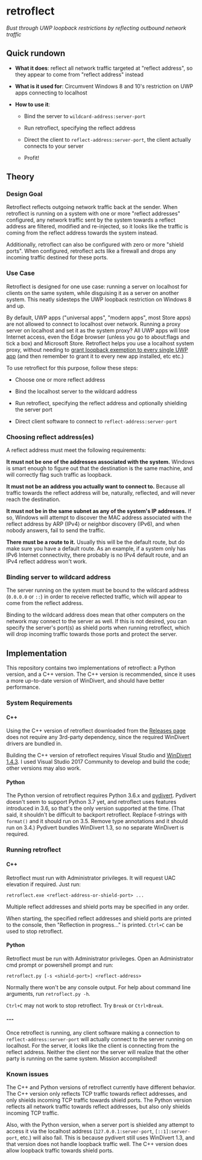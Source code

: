# retroflect
*Bust through UWP loopback restrictions by reflecting outbound
network traffic*


## Quick rundown

* **What it does**: reflect all network traffic targeted at "reflect
  address", so they appear to come from "reflect address" instead

* **What is it used for**: Circumvent Windows 8 and 10's restriction
  on UWP apps connecting to localhost

* **How to use it**:

  - Bind the server to `wildcard-address:server-port`

  - Run retroflect, specifying the reflect address

  - Direct the client to `reflect-address:server-port`, the client
    actually connects to your server

  - Profit!


## Theory

### Design Goal

Retroflect reflects outgoing network traffic back at the sender.
When retroflect is running on a system with one or more
"reflect addresses" configured, any network traffic sent by the
system towards a reflect address are filtered, modified and
re-injected, so it looks like the traffic is coming from the reflect
address towards the system instead.

Additionally, retroflect can also be configured with zero or more
"shield ports". When configured, retroflect acts like a firewall and
drops any incoming traffic destined for these ports.


### Use Case

Retroflect is designed for one use case: running a server on localhost
for clients on the same system, while disguising it as a server on
another system. This neatly sidesteps the UWP loopback restriction on
Windows 8 and up.

By default, UWP apps ("universal apps", "modern apps", most
Store apps) are not allowed to connect to localhost over network.
Running a proxy server on localhost and set it as the system proxy?
All UWP apps will lose Internet access, even the Edge browser (unless
you go to about:flags and tick a box) and Microsoft Store. Retroflect
helps you use a localhost system proxy, without needing to [grant
loopback exemption to every single UWP app](https://msdn.microsoft.com/en-us/library/windows/apps/hh780593.aspx)
(and then remember to grant it to every new app installed, etc etc.)

To use retroflect for this purpose, follow these steps:

* Choose one or more reflect address

* Bind the localhost server to the wildcard address

* Run retroflect, specifying the reflect address and optionally
  shielding the server port

* Direct client software to connect to `reflect-address:server-port`


### Choosing reflect address(es)

A reflect address must meet the following requirements:

**It must not be one of the addresses associated with the system.**
Windows is smart enough to figure out that the destination is the
same machine, and will correctly flag such traffic as loopback.

**It must not be an address you actually want to connect to.**
Because all traffic towards the reflect address will be, naturally,
reflected, and will never reach the destination.

**It must not be in the same subnet as any of the system's IP
addresses.** If so, Windows will attempt to discover the
MAC address associated with the reflect address by ARP (IPv4) or
neighbor discovery (IPv6), and when nobody answers, fail to send the
traffic.

**There must be a route to it.**
Usually this will be the default route, but do make sure you have a
default route. As an example, if a system only has IPv6 Internet
connectivity, there probably is no IPv4 default route, and an IPv4
reflect address won't work.


### Binding server to wildcard address

The server running on the system must be bound to the wildcard
address (`0.0.0.0` or `::`) in order to receive reflected traffic,
which will appear to come from the reflect address.

Binding to the wildcard address does mean that other computers on the
network may connect to the server as well. If this is not desired,
you can specify the server's port(s) as shield ports when running
retroflect, which will drop incoming traffic towards those ports and
protect the server.


## Implementation

This repository contains two implementations of retroflect: a Python
version, and a C++ version. The C++ version is recommended, since it
uses a more up-to-date version of WinDivert, and should have better
performance.


### System Requirements

#### C++

Using the C++ version of retroflect downloaded from the
[Releases page](https://github.com/twisteroidambassador/retroflect/releases)
does not require any 3rd-party dependency, since the required WinDivert
drivers are bundled in.

Building the C++ version of retroflect requires Visual Studio and
[WinDivert 1.4.3](https://reqrypt.org/windivert.html). I used Visual
Studio 2017 Community to develop and build the code; other versions
may also work.


#### Python

The Python version of retroflect requires Python 3.6.x and
[pydivert](https://pypi.org/project/pydivert/).
Pydivert doesn't seem to support Python 3.7 yet, and retroflect uses
features introduced in 3.6, so that's the only version supported at the
time.
(That said, it shouldn't be difficult to backport retroflect.
Replace f-strings with `format()` and it should run on 3.5. Remove
type annotations and it should run on 3.4.)
Pydivert bundles WinDivert 1.3, so no separate WinDivert is
required.


### Running retroflect

#### C++

Retroflect must run with Administrator privileges. It will request
UAC elevation if required. Just run:

    retroflect.exe <reflect-address-or-shield-port> ...

Multiple reflect addresses and shield ports may be specified in any
order.

When starting, the specified reflect addresses and shield ports are
printed to the console, then "Reflection in progress..." is printed.
`Ctrl+C` can be used to stop retroflect.


#### Python

Retroflect must be run with Administrator privileges. Open an
Administrator cmd prompt or powershell prompt and run:

    retroflect.py [-s <shield-port>] <reflect-address>

Normally there won't be any console output. For help about command line
arguments, run `retroflect.py -h`.

`Ctrl+C` may not work to stop retroflect. Try `Break` or `Ctrl+Break`.

#### ---

Once retroflect is running, any client software making a connection to
`reflect-address:server-port` will actually connect to the server
running on localhost. For the server, it looks like the client is
connecting from the reflect address. Neither the client nor the server
will realize that the other party is running on the same system.
Mission accomplished!


### Known issues

The C++ and Python versions of retroflect currently have different
behavior. The C++ version only reflects TCP traffic towards
reflect addresses, and only shields incoming TCP traffic towards shield
ports. The Python version reflects all network traffic towards reflect
addresses, but also only shields incoming TCP traffic.

Also, with the Python version,
when a server port is shielded any attempt to access it via the
localhost address (`127.0.0.1:server-port`, `[::1]:server-port`, etc.)
will also fail. This is because pydivert still uses WinDivert 1.3,
and that version does not handle loopback traffic well. The C++ version
does allow loopback traffic towards shield ports.
